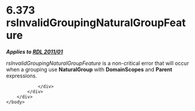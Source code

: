 <html dir="LTR" xmlns:mshelp="http://msdn.microsoft.com/mshelp" xmlns:ddue="http://ddue.schemas.microsoft.com/authoring/2003/5" xmlns:xlink="http://www.w3.org/1999/xlink" xmlns:tool="http://www.microsoft.com/tooltip">
    <head>
        <meta http-equiv="Content-Type" content="text/html; CHARSET=utf-8"></meta>
        <meta name="save" content="history"></meta>
        <title>6.373 rsInvalidGroupingNaturalGroupFeature</title>
        <xml>
            <mshelp:toctitle title="6.373 rsInvalidGroupingNaturalGroupFeature"></mshelp:toctitle>
            <mshelp:rltitle title="[MS-RDL]: rsInvalidGroupingNaturalGroupFeature"></mshelp:rltitle>
            <mshelp:keyword index="A" term="2ad9057c-0b58-4daa-8b7e-de295e742677"></mshelp:keyword>
            <mshelp:attr name="DCSext.ContentType" value="open specification"></mshelp:attr>
            <mshelp:attr name="AssetID" value="2ad9057c-0b58-4daa-8b7e-de295e742677"></mshelp:attr>
            <mshelp:attr name="TopicType" value="kbRef"></mshelp:attr>
            <mshelp:attr name="DCSext.Title" value="[MS-RDL]: rsInvalidGroupingNaturalGroupFeature" />
        </xml>
    </head>
    <body>
        <div id="header">
            <h1 class="heading">6.373 rsInvalidGroupingNaturalGroupFeature</h1>
        </div>
        <div id="mainSection">
            <div id="mainBody">
                <div id="allHistory" class="saveHistory"></div>
                <div id="sectionSection0" class="section" name="collapseableSection">
                    

<p><b><i>Applies to </i></b><a href="bf2bab1a-b608-4bcc-b718-1cc1baa9579c.md"><b><i>RDL 2011/01</i></b></a></p>

<p><i>rsInvalidGroupingNaturalGroupFeature</i> is a
non-critical error that will occur when a grouping use <b>NaturalGroup</b> with
<b>DomainScopes</b> and <b>Parent</b> expressions.</p>


                </div>
            </div>
        </div>
    </body>
</html>